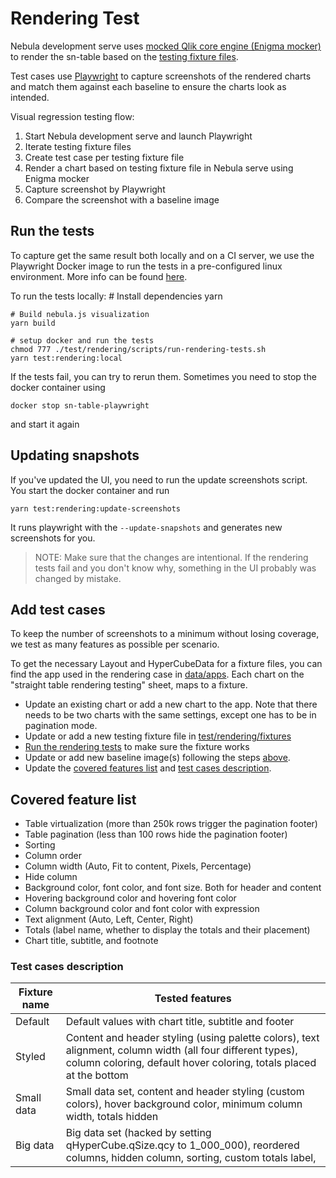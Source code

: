 # Rendering Test

Nebula development serve uses [mocked Qlik core engine (Enigma mocker)](https://github.com/qlik-oss/nebula.js/blob/master/apis/enigma-mocker/README.md) to render the sn-table based on the [testing fixture files](https://github.com/qlik-oss/nebula.js/tree/master/commands/serve/docs).

Test cases use [Playwright](https://playwright.dev/) to capture screenshots of the rendered charts and match them against each baseline to ensure the charts look as intended.

<!-- Each fixture runs three times to cover three different browsers (chromium, firefox, safari) -->

Visual regression testing flow:

1. Start Nebula development serve and launch Playwright
2. Iterate testing fixture files
3. Create test case per testing fixture file
4. Render a chart based on testing fixture file in Nebula serve using Enigma mocker
5. Capture screenshot by Playwright
6. Compare the screenshot with a baseline image

## Run the tests

To capture get the same result both locally and on a CI server, we use the Playwright Docker image to run the tests in a pre-configured linux environment. More info can be found [here](https://playwright.dev/docs/docker).

To run the tests locally: # Install dependencies
yarn

    # Build nebula.js visualization
    yarn build

    # setup docker and run the tests
    chmod 777 ./test/rendering/scripts/run-rendering-tests.sh
    yarn test:rendering:local

If the tests fail, you can try to rerun them. Sometimes you need to stop the docker container
using

    docker stop sn-table-playwright

and start it again

## Updating snapshots

If you've updated the UI, you need to run the update screenshots script. You start the docker container and run

    yarn test:rendering:update-screenshots

It runs playwright with the `--update-snapshots` and generates new screenshots for you.

> NOTE: Make sure that the changes are intentional. If the rendering tests fail and you don't know why, something in the UI probably was changed by mistake.

## Add test cases

To keep the number of screenshots to a minimum without losing coverage, we test as many features as possible per scenario.

<!-- Adding a new scenario creates at least 6 new images (3 browsers \* 2 fixtures, one for each pagination mode (on/off)).
Therefor, start by trying to change the existing fixtures before adding a new one. -->

To get the necessary Layout and HyperCubeData for a fixture files, you can find the app used in the rendering case in [data/apps](../../data/apps).
Each chart on the "straight table rendering testing" sheet, maps to a fixture.

- Update an existing chart or add a new chart to the app. Note that there needs to be two charts with the same settings,
  except one has to be in pagination mode.
- Update or add a new testing fixture file in [test/rendering/fixtures](./__fixtures__)
- [Run the rendering tests](#run-the-tests) to make sure the fixture works
- Update or add new baseline image(s) following the steps [above](#updating-snapshots).
- Update the [covered features list](#covered-features-list) and [test cases description](#test-cases-description).

## Covered feature list

- Table virtualization (more than 250k rows trigger the pagination footer)
- Table pagination (less than 100 rows hide the pagination footer)
- Sorting
- Column order
- Column width (Auto, Fit to content, Pixels, Percentage)
- Hide column
- Background color, font color, and font size. Both for header and content
- Hovering background color and hovering font color
- Column background color and font color with expression
- Text alignment (Auto, Left, Center, Right)
- Totals (label name, whether to display the totals and their placement)
- Chart title, subtitle, and footnote

### Test cases description

| Fixture name | Tested features                                                                                                                                                                  |
| ------------ | -------------------------------------------------------------------------------------------------------------------------------------------------------------------------------- |
| Default      | Default values with chart title, subtitle and footer                                                                                                                             |
| Styled       | Content and header styling (using palette colors), text alignment, column width (all four different types), column coloring, default hover coloring, totals placed at the bottom |
| Small data   | Small data set, content and header styling (custom colors), hover background color, minimum column width, totals hidden                                                          |
| Big data     | Big data set (hacked by setting qHyperCube.qSize.qcy to 1_000_000), reordered columns, hidden column, sorting, custom totals label,                                              |
